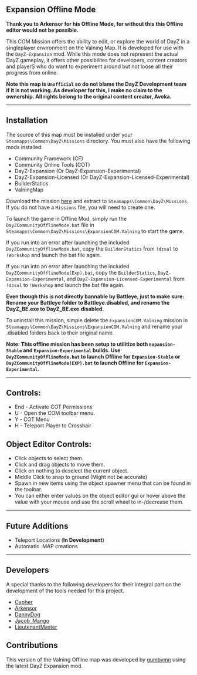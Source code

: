 ## Expansion Offline Mode
 
**Thank you to Arkensor for his Offline Mode, for without this this Offline editor would not be possible.**

This COM Mission offers the ability to edit, or explore the world of DayZ in a singleplayer environment on the Valning Map. It is developed for use with the ```DayZ-Expansion``` mod. While this mode does not represent the actual DayZ gameplay, it offers other possibilites for developers, content creators and playerS who do want to experiment around but not loose all their progress from online.

**Note this map is ```Unofficial``` so do not blame the DayZ Development team if it is not working. As developer for this, I make no claim to the ownership. All rights belong to the original content creator, Avoka.**

________________________________________________________

## Installation
The source of this map must be installed under your ```Steamapps\Common\DayZ\Missions``` directory. You must also have the following mods installed:
* Community Framework (CF)
* Community Online Tools (COT)
* DayZ-Expansion (Or DayZ-Expansion-Experimental)
* DayZ-Expansion-Licensed (Or DayZ-Expansion-Licensed-Experimental)
* BuilderStatics
* ValningMap

Download the mission [here](https://github.com/gumbymn/ExpansionCOM.Valning/blob/source/Latest.zip) and extract to ```Steamapps\Common\DayZ\Missions```. If you do not have a ```Missions``` file, you will need to create one.

To launch the game in Offline Mod, simply run the ```DayZCommunityOfflineMode.bat``` file in ```Steamapps\Common\DayZ\Missions\ExpansionCOM.Valning``` to start the game. 

If you run into an error after launching the included ```DayZCommunityOfflineMode.bat```, copy the ```BuilderStatics``` from ```!dzsal``` to ```!Workshop``` and launch the bat file again.

If you run into an error after launching the included ```DayZCommunityOfflineMode(Exp).bat```, copy the ```BuilderStatics```, ```DayZ-Expansion-Experimental```, and ```DayZ-Expansion-Licensed-Experimental``` from ```!dzsal``` to ```!Workshop``` and launch the bat file again.

**Even though this is not directly bannable by Battleye, just to make sure: Rename your Battleye folder to Battleye.disabled, and rename the DayZ_BE.exe to DayZ_BE.exe.disabled.**

To uninstall this mission, simple delete the ```ExpansionCOM.Valning``` mission in ```Steamapps\Common\DayZ\Missions\ExpansionCOM.Valning``` and rename your .disabled folders back to their original name.

**Note: This offline mission has been setup to utilitize both ```Expansion-Stable``` and ```Expansion-Experimental``` builds. Use ```DayZCommunityOfflineMode.bat``` to launch Offline for ```Expansion-Stable``` or ```DayZCommunityOfflineMode(EXP).bat``` to launch Offline for ```Expansion-Experimental```.**

________________________________________________________

## Controls:
* End - Activate COT Permissions
* U - Open the COM toolbar menu.
* Y - COT Menu
* H - Teleport Player to Crosshair

## Object Editor Controls:  
* Click objects to select them.  
* Click and drag objects to move them.
* Click on nothing to deselect the current object.
* Middle Click to snap to ground (Might not be accurate)
* Spawn in new items using the object spawner menu that can be found in the toolbar.
* You can either enter values on the object editor gui or hover above the value with your mouse and use the scroll wheel to in-/decrease them.

________________________________________________________

## Future Additions
* Teleport Locations (**In Development**)
* Automatic .MAP creations

________________________________________________________

## Developers
A special thanks to the following developers for their integral part on the development of the tools needed for this project.
* [Cypher](https://github.com/CypherMediaGIT)
* [Arkensor](https://github.com/Arkensor)
* [DannyDog](https://github.com/DannyDog)
* [Jacob_Mango](https://github.com/Jacob-Mango)
* [LieutenantMaster](https://github.com/LieutenantMaster)

## Contributions
This version of the Valning Offline map was developed by [gumbymn](https://github.com/gumbymn) using the latest DayZ Expansion mod.
